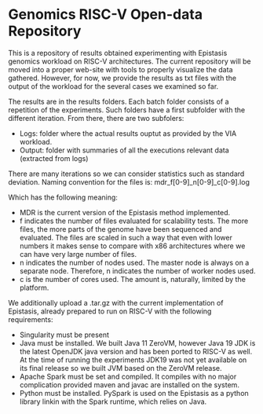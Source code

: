 # Genomics RISC-V Open-data Repository

This is a repository of results obtained experimenting with Epistasis genomics workload on RISC-V architectures.
The current repository will be moved into a proper web-site with tools to properly visualize the data gathered. However, for now, we provide the results as txt files with the output of the workload for the several cases we examined so far.

The results are in the results folders. Each batch folder consists of a repetition of the experiments. Such folders have a first subfolder with the different iteration. From there, there are two subfolers:
* Logs: folder where the actual results ouptut as provided by the VIA workload.
* Output: folder with summaries of all the executions relevant data (extracted from logs)

There are many iterations so we can consider statistics such as standard deviation.
Naming convention for the files is:
mdr_f[0-9]_n[0-9]_c[0-9].log

Which has the following meaning:
* MDR is the current version of the Epistasis method implemented.
* f indicates the number of files evaluated for scalability tests. The more files, the more parts of the genome have been sequenced and evaluated. The files are scaled in such a way that even with lower numbers it makes sense to compare with x86 architectures where we can have very large number of files.
* n indicates the number of nodes used. The master node is always on a separate node. Therefore, n indicates the number of worker nodes used.
* c is the number of cores used. The amount is, naturally, limited by the platform.

We additionally upload a .tar.gz with the current implementation of Epistasis, already prepared to run on RISC-V with the following requirements:
* Singularity must be present
* Java must be installed. We built Java 11 ZeroVM, however Java 19 JDK is the latest OpenJDK java version and has been ported to RISC-V as well. At the time of running the experiments JDK19 was not yet available on its final release so we built JVM based on the ZeroVM release.
* Apache Spark must be set and compiled. It compiles with no major complication provided maven and javac are installed on the system.
* Python must be installed. PySpark is used on the Epistasis as a python library linkin with the Spark runtime, which relies on Java. 
